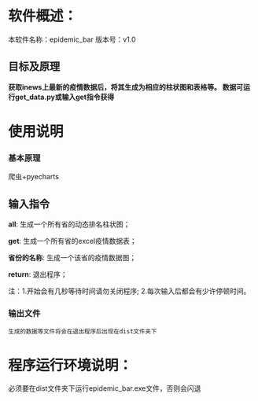 # 软件概述：
本软件名称：epidemic_bar 
版本号：v1.0
## 目标及原理
**获取inews上最新的疫情数据后，将其生成为相应的柱状图和表格等。
数据可运行get_data.py或输入get指令获得**
# 使用说明
### 基本原理
  爬虫+pyecharts
## 输入指令
**all**: 生成一个所有省的动态排名柱状图；

**get**: 生成一个所有省的excel疫情数据表；

**省份的名称**: 生成一个该省的疫情数据图；

**return**: 退出程序；

注：1.开始会有几秒等待时间请勿关闭程序;
    2.每次输入后都会有少许停顿时间。
 ### 输出文件
    生成的数据等文件将会在退出程序后出现在dist文件夹下
# 程序运行环境说明：
必须要在dist文件夹下运行epidemic_bar.exe文件，否则会闪退
